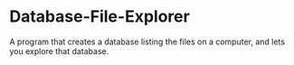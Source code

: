 # Database-File-Explorer
A program that creates a database listing the files on a computer, and lets you explore that database.
